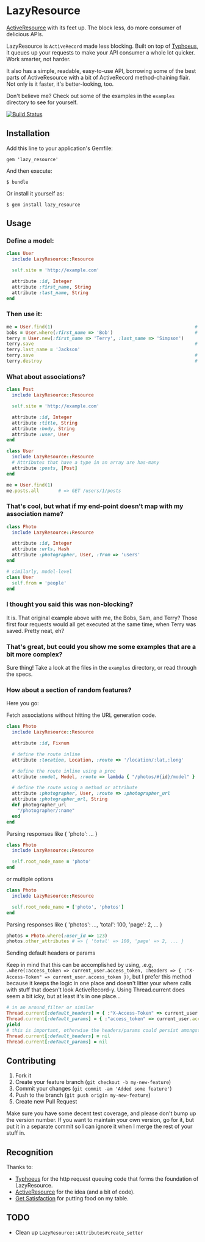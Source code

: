 # LazyResource

[ActiveResource](http://github.com/rails/activeresource) with its feet
up. The block less, do more consumer of delicious APIs.

LazyResource is `ActiveRecord` made less blocking. Built on top of
[Typhoeus](https://github.com/typhoeus/typhoeus), it queues up your requests to make your
API consumer a whole lot quicker. Work smarter, not harder.

It also has a simple, readable, easy-to-use API, borrowing some of the
best parts of ActiveResource with a bit of ActiveRecord method-chaining
flair. Not only is it faster, it's better-looking, too.

Don't believe me? Check out some of the examples in the `examples` directory
to see for yourself.

[![Build Status](https://travis-ci.org/ahlatimer/lazy_resource.png?branch=master)](https://travis-ci.org/ahlatimer/lazy_resource)

## Installation

Add this line to your application's Gemfile:

    gem 'lazy_resource'

And then execute:

    $ bundle

Or install it yourself as:

    $ gem install lazy_resource

## Usage

### Define a model:

```ruby
class User
  include LazyResource::Resource

  self.site = 'http://example.com'

  attribute :id, Integer
  attribute :first_name, String
  attribute :last_name, String
end
```

### Then use it:

```ruby
me = User.find(1)                                                    # => GET /users/1
bobs = User.where(:first_name => 'Bob')                              # => GET /users?first_name=Bob
terry = User.new(:first_name => 'Terry', :last_name => 'Simpson')
terry.save                                                           # => POST /users
terry.last_name = 'Jackson'
terry.save                                                           # => PUT /users/4
terry.destroy                                                        # => DELETE /users/4
```

### What about associations?

```ruby
class Post
  include LazyResource::Resource

  self.site = 'http://example.com'

  attribute :id, Integer
  attribute :title, String
  attribute :body, String
  attribute :user, User
end

class User
  include LazyResource::Resource
  # Attributes that have a type in an array are has-many
  attribute :posts, [Post]
end

me = User.find(1)
me.posts.all       # => GET /users/1/posts
```

### That's cool, but what if my end-point doesn't map with my association name?

```ruby
class Photo
  include LazyResource::Resource

  attribute :id, Integer
  attribute :urls, Hash
  attribute :photographer, User, :from => 'users'
end

# similarly, model-level
class User
  self.from = 'people'
end
```

### I thought you said this was non-blocking?

It is. That original example above with me, the Bobs, Sam, and Terry? Those
first four requests would all get executed at the same time, when Terry
was saved. Pretty neat, eh?

### That's great, but could you show me some examples that are a bit more complex?

Sure thing! Take a look at the files in the `examples` directory, or
read through the specs.

### How about a section of random features?

Here you go:

Fetch associations without hitting the URL generation code.

```ruby
class Photo
  include LazyResource::Resource

  attribute :id, Fixnum

  # define the route inline
  attribute :location, Location, :route => '/location/:lat,:long'

  # define the route inline using a proc
  attribute :model, Model, :route => lambda { "/photos/#{id}/model" }

  # define the route using a method or attribute
  attribute :photographer, User, :route => :photographer_url
  attribute :photographer_url, String
  def photographer_url
    "/photographer/:name"
  end
end
```

Parsing responses like { 'photo': ... }

```ruby
class Photo
  include LazyResource::Resource

  self.root_node_name = 'photo'
end
```

or multiple options

```ruby
class Photo
  include LazyResource::Resource

  self.root_node_name = ['photo', 'photos']
end
```

Parsing responses like { 'photos': ..., 'total': 100, 'page': 2, ... }

```ruby
photos = Photo.where(:user_id => 123)
photos.other_attributes # => { 'total' => 100, 'page' => 2, ... }
```

Sending default headers or params

Keep in mind that this can be accomplished by using, .e.g,
`.where(:access_token => current_user.access_token, :headers => { :"X-Access-Token" => current_user.access_token })`,
but I prefer this method because it keeps the logic in one place and
doesn't litter your where calls with stuff that doesn't look
ActiveRecord-y. Using Thread.current does seem a bit icky, but at least
it's in one place...

```ruby
# in an around_filter or similar
Thread.current[:default_headers] = { :"X-Access-Token" => current_user.access_token }
Thread.current[:default_params] = { :"access_token" => current_user.access_token }
yield
# this is important, otherwise the headers/params could persist amongst various requests
Thread.current[:default_headers] = nil
Thread.current[:default_params] = nil
```

## Contributing

1. Fork it
2. Create your feature branch (`git checkout -b my-new-feature`)
3. Commit your changes (`git commit -am 'Added some feature'`)
4. Push to the branch (`git push origin my-new-feature`)
5. Create new Pull Request

Make sure you have some decent test coverage, and please don't bump up
the version number. If you want to maintain your own version, go for it,
but put it in a separate commit so I can ignore it when I merge the rest
of your stuff in.

## Recognition

Thanks to:

* [Typhoeus](http://github.com/typhoeus/typhoeus) for the http request
  queuing code that forms the foundation of LazyResource.
* [ActiveResource](http://github.com/rails/activeresource) for the idea
  (and a bit of code).
* [Get Satisfaction](http://getsatisfaction.com) for putting food on my
  table.

## TODO

 * Clean up `LazyResource::Attributes#create_setter`


